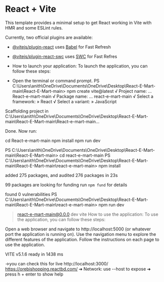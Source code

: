 # React + Vite

This template provides a minimal setup to get React working in Vite with HMR and some ESLint rules.
 
Currently, two official plugins are available:

- [@vitejs/plugin-react](https://github.com/vitejs/vite-plugin-react/blob/main/packages/plugin-react/README.md) uses [Babel](https://babeljs.io/) for Fast Refresh
- [@vitejs/plugin-react-swc](https://github.com/vitejs/vite-plugin-react-swc) uses [SWC](https://swc.rs/) for Fast Refres


- How to launch your application: To launch the application, you can follow these steps:
- Open the terminal or command prompt.
PS C:\Users\anith\OneDrive\Documents\OneDrive\Desktop\React-E-Mart-main\React-E-Mart-main> npm create vite@latest
√ Project name: ... React-e-mart-main
√ Package name: ... react-e-mart-main
√ Select a framework: » React
√ Select a variant: » JavaScript

Scaffolding project in C:\Users\anith\OneDrive\Documents\OneDrive\Desktop\React-E-Mart-main\React-E-Mart-main\React-e-mart-main...

Done. Now run:

  cd React-e-mart-main
  npm install
  npm run dev

PS C:\Users\anith\OneDrive\Documents\OneDrive\Desktop\React-E-Mart-main\React-E-Mart-main> cd react-e-mart-main
PS C:\Users\anith\OneDrive\Documents\OneDrive\Desktop\React-E-Mart-main\React-E-Mart-main\react-e-mart-main> npm install

added 275 packages, and audited 276 packages in 23s

99 packages are looking for funding
  run `npm fund` for details

found 0 vulnerabilities
PS C:\Users\anith\OneDrive\Documents\OneDrive\Desktop\React-E-Mart-main\React-E-Mart-main\react-e-mart-main> npm run dev

> react-e-mart-main@0.0.0 dev
> vite
> How to use the application: To use the application, you can follow these steps:

Open a web browser and navigate to http://localhost:5000 (or whatever port the application is running on).
Use the navigation menu to explore the different features of the application.
Follow the instructions on each page to use the application.


  VITE v5.1.6  ready in 1438 ms

   ->you can check this for live
   http://localhost:3000/
    https://orebishopping.reactbd.com/
  ➜  Network: use --host to expose
  ➜  press h + enter to show help







